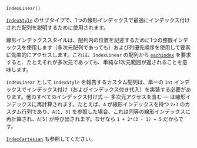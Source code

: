 ```
IndexLinear()
```

[`IndexStyle`](@ref) のサブタイプで、1つの線形インデックスで最適にインデックス付けされた配列を説明するために使用されます。

線形インデックススタイルは、配列内の位置を記述するために1つの整数インデックスを使用します（多次元配列であっても）および列優先順序を使用して要素に効率的にアクセスします。これは、`IndexLinear` の配列から [`eachindex`](@ref) を要求すると、たとえそれが多次元であっても、単純な1次元範囲が返されることを意味します。

`IndexLinear` として `IndexStyle` を報告するカスタム配列は、単一の `Int` インデックスでインデックス付け（およびインデックス付き代入）を実装する必要があります。他のすべてのインデックス付け式 — 多次元アクセスを含む — は線形インデックスに再計算されます。たとえば、`A` が線形インデックスを持つ `2×3` のカスタム行列であり、`A[1, 3]` を参照した場合、これは同等の線形インデックスに再計算され、`A[5]` が呼び出されます。なぜなら `1 + 2*(3 - 1) = 5` だからです。

[`IndexCartesian`](@ref) も参照してください。
